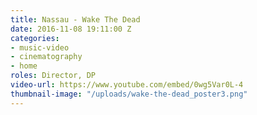 ```yaml
---
title: Nassau - Wake The Dead
date: 2016-11-08 19:11:00 Z
categories:
- music-video
- cinematography
- home
roles: Director, DP
video-url: https://www.youtube.com/embed/0wg5Var0L-4
thumbnail-image: "/uploads/wake-the-dead_poster3.png"
---
```


